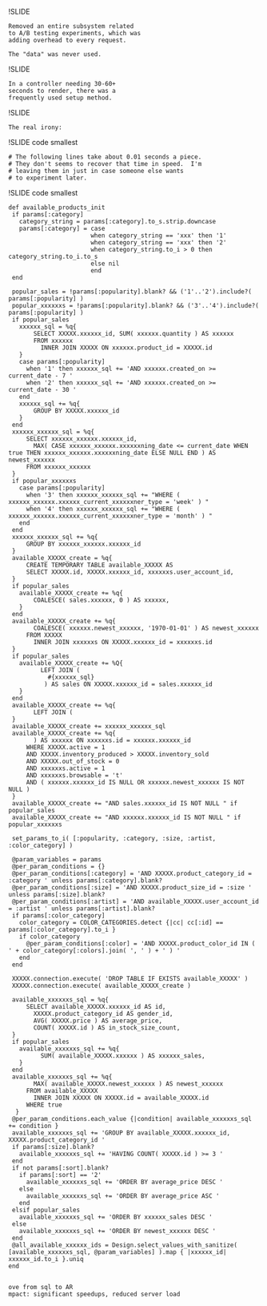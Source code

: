 
!SLIDE 	

    Removed an entire subsystem related 
    to A/B testing experiments, which was 
    adding overhead to every request.

    The "data" was never used.

!SLIDE

    In a controller needing 30-60+
    seconds to render, there was a 
    frequently used setup method.

!SLIDE

    The real irony:

!SLIDE  code smallest

    # The following lines take about 0.01 seconds a piece.  
    # They don't seems to recover that time in speed.  I'm
    # leaving them in just in case someone else wants 
    # to experiment later.

!SLIDE code smallest

    def available_products_init
     if params[:category]
       category_string = params[:category].to_s.strip.downcase
       params[:category] = case
                           when category_string == 'xxx' then '1'
                           when category_string == 'xxx' then '2'
                           when category_string.to_i > 0 then category_string.to_i.to_s
                           else nil
                           end
     end
    
     popular_sales = !params[:popularity].blank? && ('1'..'2').include?( params[:popularity] )
     popular_xxxxxxs = !params[:popularity].blank? && ('3'..'4').include?( params[:popularity] )
     if popular_sales
       xxxxxx_sql = %q{
           SELECT XXXXX.xxxxxx_id, SUM( xxxxxx.quantity ) AS xxxxxx
           FROM xxxxxx
             INNER JOIN XXXXX ON xxxxxx.product_id = XXXXX.id
       }
       case params[:popularity]
         when '1' then xxxxxx_sql += 'AND xxxxxx.created_on >= current_date - 7 '
         when '2' then xxxxxx_sql += 'AND xxxxxx.created_on >= current_date - 30 '
       end
       xxxxxx_sql += %q{
           GROUP BY XXXXX.xxxxxx_id
       }
     end
     xxxxxx_xxxxxx_sql = %q{
         SELECT xxxxxx_xxxxxx.xxxxxx_id,
           MAX( CASE xxxxxx_xxxxxx.xxxxxxning_date <= current_date WHEN true THEN xxxxxx_xxxxxx.xxxxxxning_date ELSE NULL END ) AS newest_xxxxxx
         FROM xxxxxx_xxxxxx
     }
     if popular_xxxxxxs
       case params[:popularity]
         when '3' then xxxxxx_xxxxxx_sql += "WHERE ( xxxxxx_xxxxxx.xxxxxx_current_xxxxxxner_type = 'week' ) "
         when '4' then xxxxxx_xxxxxx_sql += "WHERE ( xxxxxx_xxxxxx.xxxxxx_current_xxxxxxner_type = 'month' ) "
       end
     end
     xxxxxx_xxxxxx_sql += %q{
         GROUP BY xxxxxx_xxxxxx.xxxxxx_id
     }
     available_XXXXX_create = %q{
         CREATE TEMPORARY TABLE available_XXXXX AS
         SELECT XXXXX.id, XXXXX.xxxxxx_id, xxxxxxs.user_account_id, 
     }
     if popular_sales
       available_XXXXX_create += %q{
           COALESCE( sales.xxxxxx, 0 ) AS xxxxxx,
       }
     end
     available_XXXXX_create += %q{
           COALESCE( xxxxxx.newest_xxxxxx, '1970-01-01' ) AS newest_xxxxxx
         FROM XXXXX
           INNER JOIN xxxxxxs ON XXXXX.xxxxxx_id = xxxxxxs.id
     }
     if popular_sales
       available_XXXXX_create += %Q{
             LEFT JOIN (
               #{xxxxxx_sql}
              ) AS sales ON XXXXX.xxxxxx_id = sales.xxxxxx_id
       }
     end
     available_XXXXX_create += %q{
           LEFT JOIN (
     }
     available_XXXXX_create += xxxxxx_xxxxxx_sql
     available_XXXXX_create += %q{
           ) AS xxxxxx ON xxxxxxs.id = xxxxxx.xxxxxx_id
         WHERE XXXXX.active = 1
         AND XXXXX.inventory_produced > XXXXX.inventory_sold
         AND XXXXX.out_of_stock = 0
         AND xxxxxxs.active = 1
         AND xxxxxxs.browsable = 't'
         AND ( xxxxxx.xxxxxx_id IS NULL OR xxxxxx.newest_xxxxxx IS NOT NULL )
     }
     available_XXXXX_create += "AND sales.xxxxxx_id IS NOT NULL " if popular_sales
     available_XXXXX_create += "AND xxxxxx.xxxxxx_id IS NOT NULL " if popular_xxxxxxs
    
     set_params_to_i( [:popularity, :category, :size, :artist, :color_category] ) 
    
     @param_variables = params
     @per_param_conditions = {}
     @per_param_conditions[:category] = 'AND XXXXX.product_category_id = :category ' unless params[:category].blank?
     @per_param_conditions[:size] = 'AND XXXXX.product_size_id = :size ' unless params[:size].blank?
     @per_param_conditions[:artist] = 'AND available_XXXXX.user_account_id = :artist ' unless params[:artist].blank?
     if params[:color_category]
       color_category = COLOR_CATEGORIES.detect {|cc| cc[:id] == params[:color_category].to_i }
       if color_category
         @per_param_conditions[:color] = 'AND XXXXX.product_color_id IN ( ' + color_category[:colors].join( ', ' ) + ' ) '
       end
     end
    
     XXXXX.connection.execute( 'DROP TABLE IF EXISTS available_XXXXX' )
     XXXXX.connection.execute( available_XXXXX_create )
    
     available_xxxxxxs_sql = %q{
         SELECT available_XXXXX.xxxxxx_id AS id,
           XXXXX.product_category_id AS gender_id,
           AVG( XXXXX.price ) AS average_price,
           COUNT( XXXXX.id ) AS in_stock_size_count,
     }
     if popular_sales
       available_xxxxxxs_sql += %q{
             SUM( available_XXXXX.xxxxxx ) AS xxxxxx_sales,
       }
     end
     available_xxxxxxs_sql += %q{
           MAX( available_XXXXX.newest_xxxxxx ) AS newest_xxxxxx
         FROM available_XXXXX
           INNER JOIN XXXXX ON XXXXX.id = available_XXXXX.id
         WHERE true
      }
     @per_param_conditions.each_value {|condition| available_xxxxxxs_sql += condition }
     available_xxxxxxs_sql += 'GROUP BY available_XXXXX.xxxxxx_id, XXXXX.product_category_id '
     if params[:size].blank?
       available_xxxxxxs_sql += 'HAVING COUNT( XXXXX.id ) >= 3 '
     end
     if not params[:sort].blank?
       if params[:sort] == '2'
         available_xxxxxxs_sql += 'ORDER BY average_price DESC '
       else
         available_xxxxxxs_sql += 'ORDER BY average_price ASC '
       end
     elsif popular_sales
       available_xxxxxxs_sql += 'ORDER BY xxxxxx_sales DESC '
     else
       available_xxxxxxs_sql += 'ORDER BY newest_xxxxxx DESC '
     end
     @all_available_xxxxxx_ids = Design.select_values_with_sanitize( [available_xxxxxxs_sql, @param_variables] ).map { |xxxxxx_id| xxxxxx_id.to_i }.uniq
    end
    
    
    ove from sql to AR
    mpact: significant speedups, reduced server load
    